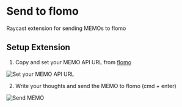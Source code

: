 # Send to flomo

Raycast extension for sending MEMOs to flomo

## Setup Extension
1. Copy and set your MEMO API URL from [flomo](https://flomoapp.com/mine?source=incoming_webhook)

![Set your MEMO API URL](https://ahonn-me.oss-cn-beijing.aliyuncs.com/images/zwDSmI.png)

2. Write your thoughts and send the MEMO to flomo (cmd + enter)

![Send MEMO](https://ahonn-me.oss-cn-beijing.aliyuncs.com/images/3s6Qrg.png)
